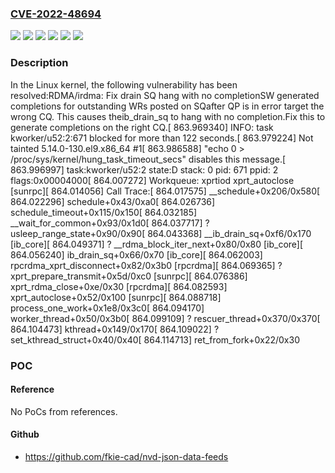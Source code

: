 ### [CVE-2022-48694](https://cve.mitre.org/cgi-bin/cvename.cgi?name=CVE-2022-48694)
![](https://img.shields.io/static/v1?label=Product&message=Linux&color=blue)
![](https://img.shields.io/static/v1?label=Version&message=&color=brightgreen)
![](https://img.shields.io/static/v1?label=Version&message=5.19%20&color=brightgreen)
![](https://img.shields.io/static/v1?label=Version&message=81091d7696ae71627ff80bbf2c6b0986d2c1cce3%20&color=brightgreen)
![](https://img.shields.io/static/v1?label=Version&message=bd2af69575f518a34a941b6b46882c7e2f43e8a2%20&color=brightgreen)
![](https://img.shields.io/static/v1?label=Vulnerability&message=n%2Fa&color=blue)

### Description

In the Linux kernel, the following vulnerability has been resolved:RDMA/irdma: Fix drain SQ hang with no completionSW generated completions for outstanding WRs posted on SQafter QP is in error target the wrong CQ. This causes theib_drain_sq to hang with no completion.Fix this to generate completions on the right CQ.[  863.969340] INFO: task kworker/u52:2:671 blocked for more than 122 seconds.[  863.979224]       Not tainted 5.14.0-130.el9.x86_64 #1[  863.986588] "echo 0 > /proc/sys/kernel/hung_task_timeout_secs" disables this message.[  863.996997] task:kworker/u52:2   state:D stack:    0 pid:  671 ppid:     2 flags:0x00004000[  864.007272] Workqueue: xprtiod xprt_autoclose [sunrpc][  864.014056] Call Trace:[  864.017575]  __schedule+0x206/0x580[  864.022296]  schedule+0x43/0xa0[  864.026736]  schedule_timeout+0x115/0x150[  864.032185]  __wait_for_common+0x93/0x1d0[  864.037717]  ? usleep_range_state+0x90/0x90[  864.043368]  __ib_drain_sq+0xf6/0x170 [ib_core][  864.049371]  ? __rdma_block_iter_next+0x80/0x80 [ib_core][  864.056240]  ib_drain_sq+0x66/0x70 [ib_core][  864.062003]  rpcrdma_xprt_disconnect+0x82/0x3b0 [rpcrdma][  864.069365]  ? xprt_prepare_transmit+0x5d/0xc0 [sunrpc][  864.076386]  xprt_rdma_close+0xe/0x30 [rpcrdma][  864.082593]  xprt_autoclose+0x52/0x100 [sunrpc][  864.088718]  process_one_work+0x1e8/0x3c0[  864.094170]  worker_thread+0x50/0x3b0[  864.099109]  ? rescuer_thread+0x370/0x370[  864.104473]  kthread+0x149/0x170[  864.109022]  ? set_kthread_struct+0x40/0x40[  864.114713]  ret_from_fork+0x22/0x30

### POC

#### Reference
No PoCs from references.

#### Github
- https://github.com/fkie-cad/nvd-json-data-feeds

